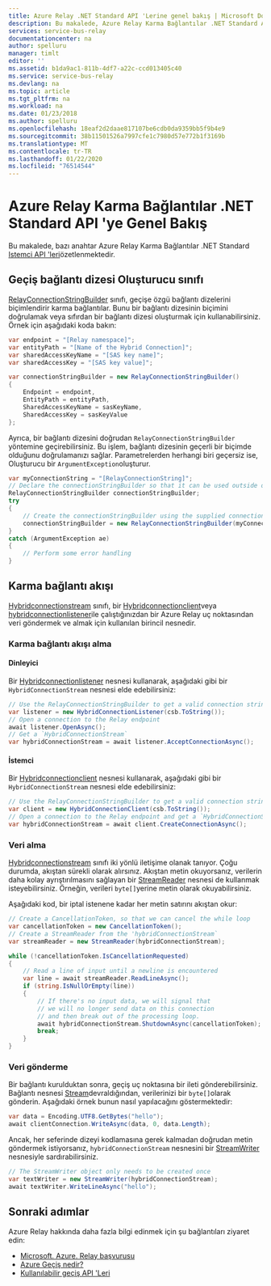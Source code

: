 ```yaml
---
title: Azure Relay .NET Standard API 'Lerine genel bakış | Microsoft Docs
description: Bu makalede, Azure Relay Karma Bağlantılar .NET Standard API 'sine genel bakış özetlenmektedir.
services: service-bus-relay
documentationcenter: na
author: spelluru
manager: timlt
editor: ''
ms.assetid: b1da9ac1-811b-4df7-a22c-ccd013405c40
ms.service: service-bus-relay
ms.devlang: na
ms.topic: article
ms.tgt_pltfrm: na
ms.workload: na
ms.date: 01/23/2018
ms.author: spelluru
ms.openlocfilehash: 18eaf2d2daae817107be6cdb0da9359bb5f9b4e9
ms.sourcegitcommit: 38b11501526a7997cfe1c7980d57e772b1f3169b
ms.translationtype: MT
ms.contentlocale: tr-TR
ms.lasthandoff: 01/22/2020
ms.locfileid: "76514544"
---
```

# <a name="azure-relay-hybrid-connections-net-standard-api-overview"></a>Azure Relay Karma Bağlantılar .NET Standard API 'ye Genel Bakış

Bu makalede, bazı anahtar Azure Relay Karma Bağlantılar .NET Standard [Istemci API 'leri](/dotnet/api/microsoft.azure.relay)özetlenmektedir.
  
## <a name="relay-connection-string-builder-class"></a>Geçiş bağlantı dizesi Oluşturucu sınıfı

[RelayConnectionStringBuilder][RelayConnectionStringBuilder] sınıfı, geçişe özgü bağlantı dizelerini biçimlendirir karma bağlantılar. Bunu bir bağlantı dizesinin biçimini doğrulamak veya sıfırdan bir bağlantı dizesi oluşturmak için kullanabilirsiniz. Örnek için aşağıdaki koda bakın:

```csharp
var endpoint = "[Relay namespace]";
var entityPath = "[Name of the Hybrid Connection]";
var sharedAccessKeyName = "[SAS key name]";
var sharedAccessKey = "[SAS key value]";

var connectionStringBuilder = new RelayConnectionStringBuilder()
{
    Endpoint = endpoint,
    EntityPath = entityPath,
    SharedAccessKeyName = sasKeyName,
    SharedAccessKey = sasKeyValue
};
```

Ayrıca, bir bağlantı dizesini doğrudan `RelayConnectionStringBuilder` yöntemine geçirebilirsiniz. Bu işlem, bağlantı dizesinin geçerli bir biçimde olduğunu doğrulamanızı sağlar. Parametrelerden herhangi biri geçersiz ise, Oluşturucu bir `ArgumentException`oluşturur.

```csharp
var myConnectionString = "[RelayConnectionString]";
// Declare the connectionStringBuilder so that it can be used outside of the loop if needed
RelayConnectionStringBuilder connectionStringBuilder;
try
{
    // Create the connectionStringBuilder using the supplied connection string
    connectionStringBuilder = new RelayConnectionStringBuilder(myConnectionString);
}
catch (ArgumentException ae)
{
    // Perform some error handling
}
```

## <a name="hybrid-connection-stream"></a>Karma bağlantı akışı

[Hybridconnectionstream][HCStream] sınıfı, bir [Hybridconnectionclient][HCClient]veya [hybridconnectionlistener][HCListener]ile çalıştığınızdan bir Azure Relay uç noktasından veri göndermek ve almak için kullanılan birincil nesnedir.

### <a name="getting-a-hybrid-connection-stream"></a>Karma bağlantı akışı alma

#### <a name="listener"></a>Dinleyici

Bir [Hybridconnectionlistener][HCListener] nesnesi kullanarak, aşağıdaki gibi bir `HybridConnectionStream` nesnesi elde edebilirsiniz:

```csharp
// Use the RelayConnectionStringBuilder to get a valid connection string
var listener = new HybridConnectionListener(csb.ToString());
// Open a connection to the Relay endpoint
await listener.OpenAsync();
// Get a `HybridConnectionStream`
var hybridConnectionStream = await listener.AcceptConnectionAsync();
```

#### <a name="client"></a>İstemci

Bir [Hybridconnectionclient][HCClient] nesnesi kullanarak, aşağıdaki gibi bir `HybridConnectionStream` nesnesi elde edebilirsiniz:

```csharp
// Use the RelayConnectionStringBuilder to get a valid connection string
var client = new HybridConnectionClient(csb.ToString());
// Open a connection to the Relay endpoint and get a `HybridConnectionStream`
var hybridConnectionStream = await client.CreateConnectionAsync();
```

### <a name="receiving-data"></a>Veri alma

[Hybridconnectionstream][HCStream] sınıfı iki yönlü iletişime olanak tanıyor. Çoğu durumda, akıştan sürekli olarak alırsınız. Akıştan metin okuyorsanız, verilerin daha kolay ayrıştırılmasını sağlayan bir [StreamReader](https://msdn.microsoft.com/library/system.io.streamreader(v=vs.110).aspx) nesnesi de kullanmak isteyebilirsiniz. Örneğin, verileri `byte[]`yerine metin olarak okuyabilirsiniz.

Aşağıdaki kod, bir iptal istenene kadar her metin satırını akıştan okur:

```csharp
// Create a CancellationToken, so that we can cancel the while loop
var cancellationToken = new CancellationToken();
// Create a StreamReader from the 'hybridConnectionStream`
var streamReader = new StreamReader(hybridConnectionStream);

while (!cancellationToken.IsCancellationRequested)
{
    // Read a line of input until a newline is encountered
    var line = await streamReader.ReadLineAsync();
    if (string.IsNullOrEmpty(line))
    {
        // If there's no input data, we will signal that 
        // we will no longer send data on this connection
        // and then break out of the processing loop.
        await hybridConnectionStream.ShutdownAsync(cancellationToken);
        break;
    }
}
```

### <a name="sending-data"></a>Veri gönderme

Bir bağlantı kurulduktan sonra, geçiş uç noktasına bir ileti gönderebilirsiniz. Bağlantı nesnesi [Stream](https://msdn.microsoft.com/library/system.io.stream(v=vs.110).aspx)devraldığından, verilerinizi bir `byte[]`olarak gönderin. Aşağıdaki örnek bunun nasıl yapılacağını göstermektedir:

```csharp
var data = Encoding.UTF8.GetBytes("hello");
await clientConnection.WriteAsync(data, 0, data.Length);
```

Ancak, her seferinde dizeyi kodlamasına gerek kalmadan doğrudan metin göndermek istiyorsanız, `hybridConnectionStream` nesnesini bir [StreamWriter](https://msdn.microsoft.com/library/system.io.streamwriter(v=vs.110).aspx) nesnesiyle sardırabilirsiniz.

```csharp
// The StreamWriter object only needs to be created once
var textWriter = new StreamWriter(hybridConnectionStream);
await textWriter.WriteLineAsync("hello");
```

## <a name="next-steps"></a>Sonraki adımlar

Azure Relay hakkında daha fazla bilgi edinmek için şu bağlantıları ziyaret edin:

* [Microsoft. Azure. Relay başvurusu](/dotnet/api/microsoft.azure.relay)
* [Azure Geçiş nedir?](relay-what-is-it.md)
* [Kullanılabilir geçiş API 'Leri](relay-api-overview.md)

[RelayConnectionStringBuilder]: /dotnet/api/microsoft.azure.relay.relayconnectionstringbuilder
[HCStream]: /dotnet/api/microsoft.azure.relay.hybridconnectionstream
[HCClient]: /dotnet/api/microsoft.azure.relay.hybridconnectionclient
[HCListener]: /dotnet/api/microsoft.azure.relay.hybridconnectionlistener